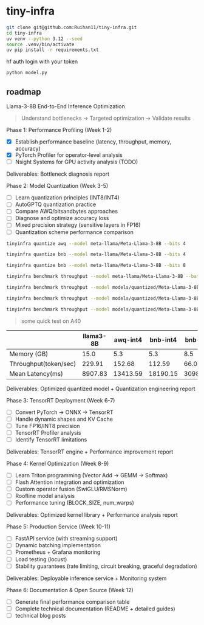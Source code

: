 # tiny-infra

```bash
git clone git@github.com:Ruihan11/tiny-infra.git
cd tiny-infra
uv venv --python 3.12 --seed
source .venv/bin/activate
uv pip install -r requirements.txt 
```

hf auth login with your token

```python
python model.py
```

## roadmap
Llama-3-8B End-to-End Inference Optimization
> Understand bottlenecks → Targeted optimization → Validate results  

Phase 1: Performance Profiling (Week 1-2)  
- [x] Establish performance baseline (latency, throughput, memory, accuracy)
- [x] PyTorch Profiler for operator-level analysis
- [ ] Nsight Systems for GPU activity analysis (TODO)

Deliverables: Bottleneck diagnosis report

Phase 2: Model Quantization (Week 3-5)

- [ ] Learn quantization principles (INT8/INT4)
- [ ] AutoGPTQ quantization practice
- [ ] Compare AWQ/bitsandbytes approaches
- [ ] Diagnose and optimize accuracy loss
- [ ] Mixed precision strategy (sensitive layers in FP16)
- [ ] Quantization scheme performance comparison

```bash
tinyinfra quantize awq --model meta-llama/Meta-Llama-3-8B --bits 4

tinyinfra quantize bnb --model meta-llama/Meta-Llama-3-8B --bits 4

tinyinfra quantize bnb --model meta-llama/Meta-Llama-3-8B --bits 8

tinyinfra benchmark throughput --model meta-llama/Meta-Llama-3-8B --batch-size 8 --num-tokens 256 --num-runs 20 

tinyinfra benchmark throughput --model models/quantized/Meta-Llama-3-8B-awq-int4 --batch-size 8 --num-tokens 256 --num-runs 20 

tinyinfra benchmark throughput --model models/quantized/Meta-Llama-3-8B-bnb-int4 --batch-size 8 --num-tokens 256 --num-runs 20 

tinyinfra benchmark throughput --model models/quantized/Meta-Llama-3-8B-bnb-int8 --batch-size 8 --num-tokens 256 --num-runs 20 
```
> some quick test on A40

| | llama3-8B | awq-int4 | bnb-int4 | bnb-int8 |
|-|-|-|-|-|
|Memory (GB)            |15.0|5.3|5.3|8.5|
|Throughput(token/sec)  |229.91|152.68|112.59|66.09|
|Mean Latency(ms)       |8907.83|13413.59|18190.15|30988.62|

Deliverables: Optimized quantized model + Quantization engineering report

Phase 3: TensorRT Deployment (Week 6-7)

- [ ] Convert PyTorch → ONNX → TensorRT
- [ ] Handle dynamic shapes and KV Cache
- [ ] Tune FP16/INT8 precision
- [ ] TensorRT Profiler analysis
- [ ] Identify TensorRT limitations

Deliverables: TensorRT engine + Performance improvement report

Phase 4: Kernel Optimization (Week 8-9)

- [ ] Learn Triton programming (Vector Add → GEMM → Softmax)
- [ ] Flash Attention integration and optimization
- [ ] Custom operator fusion (SwiGLU/RMSNorm)
- [ ] Roofline model analysis
- [ ] Performance tuning (BLOCK_SIZE, num_warps)

Deliverables: Optimized kernel library + Performance analysis report

Phase 5: Production Service (Week 10-11)

- [ ] FastAPI service (with streaming support)
- [ ] Dynamic batching implementation
- [ ] Prometheus + Grafana monitoring
- [ ] Load testing (locust)
- [ ] Stability guarantees (rate limiting, circuit breaking, graceful degradation)

Deliverables: Deployable inference service + Monitoring system

Phase 6: Documentation & Open Source (Week 12)

- [ ] Generate final performance comparison table
- [ ] Complete technical documentation (README + detailed guides)
- [ ] technical blog posts
